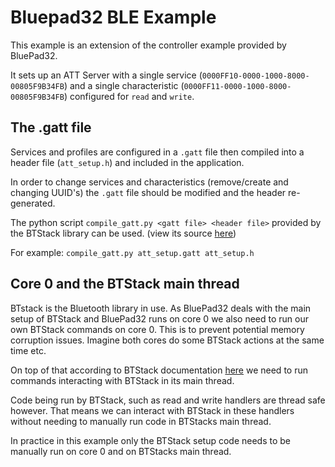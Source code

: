 # Bluepad32 BLE Example

This example is an extension of the controller example provided by BluePad32.

It sets up an ATT Server with a single service (`0000FF10-0000-1000-8000-00805F9B34FB`) and a single characteristic (`0000FF11-0000-1000-8000-00805F9B34FB`) configured for `read` and `write`.

## The .gatt file
Services and profiles are configured in a `.gatt` file then compiled into a header file (`att_setup.h`) and included in the application.

In order to change services and characteristics (remove/create and changing UUID's) the `.gatt` file should be modified and the header re-generated.

The python script `compile_gatt.py <gatt file> <header file>` provided by the BTStack library can be used. (view its source [here](https://github.com/bluekitchen/btstack/blob/master/tool/compile_gatt.py))

For example: `compile_gatt.py att_setup.gatt att_setup.h`

## Core 0 and the BTStack main thread

BTstack is the Bluetooth library in use. As BluePad32 deals with the main setup of BTStack and BluePad32 runs on core 0 we also need to run our own BTStack commands on core 0. This is to prevent potential memory corruption issues. Imagine both cores do some BTStack actions at the same time etc.

On top of that according to BTStack documentation [here](https://github.com/bluekitchen/btstack/blob/fa58ca9cd7aaaa9036bb1480b2d5ee43a6985b24/port/esp32/README.md?plain=1#L91) we need to run commands interacting with BTStack in its main thread.

Code being run by BTStack, such as read and write handlers are thread safe however. That means we can interact with BTStack in these handlers without needing to manually run code in BTStacks main thread.

In practice in this example only the BTStack setup code needs to be manually run on core 0 and on BTStacks main thread.
